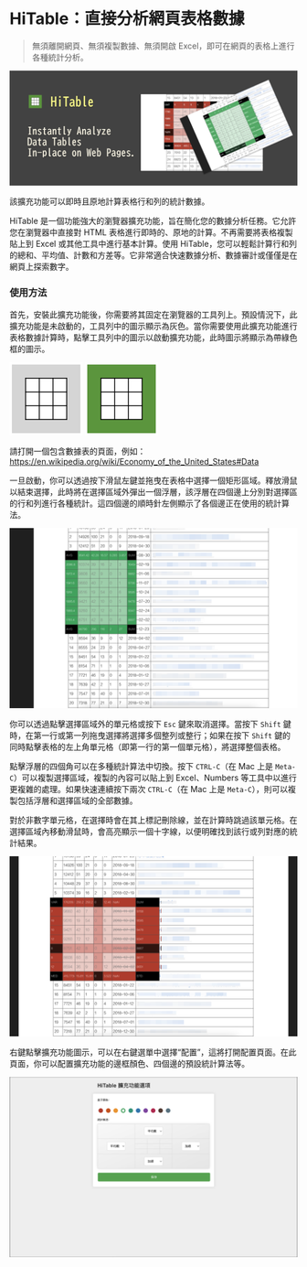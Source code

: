 HiTable：直接分析網頁表格數據
===

> 無須離開網頁、無須複製數據、無須開啟 Excel，即可在網頁的表格上進行各種統計分析。

![](docs/assets/tile-1.png)

該擴充功能可以即時且原地計算表格行和列的統計數據。

HiTable 是一個功能強大的瀏覽器擴充功能，旨在簡化您的數據分析任務。它允許您在瀏覽器中直接對 HTML 表格進行即時的、原地的計算。不再需要將表格複製貼上到 Excel 或其他工具中進行基本計算。使用 HiTable，您可以輕鬆計算行和列的總和、平均值、計數和方差等。它非常適合快速數據分析、數據審計或僅僅是在網頁上探索數字。

### 使用方法

首先，安裝此擴充功能後，你需要將其固定在瀏覽器的工具列上。預設情況下，此擴充功能是未啟動的，工具列中的圖示顯示為灰色。當你需要使用此擴充功能進行表格數據計算時，點擊工具列中的圖示以啟動擴充功能，此時圖示將顯示為帶綠色框的圖示。

![](src/assets/inactive.png)
![](src/assets/active.png)

請打開一個包含數據表的頁面，例如：
https://en.wikipedia.org/wiki/Economy_of_the_United_States#Data

一旦啟動，你可以透過按下滑鼠左鍵並拖曳在表格中選擇一個矩形區域。釋放滑鼠以結束選擇，此時將在選擇區域外彈出一個浮層，該浮層在四個邊上分別對選擇區的行和列進行各種統計。這四個邊的順時針左側顯示了各個邊正在使用的統計算法。

![](docs/assets/screenshot-1.png)

你可以透過點擊選擇區域外的單元格或按下 `Esc` 鍵來取消選擇。當按下 `Shift` 鍵時，在第一行或第一列拖曳選擇將選擇多個整列或整行；如果在按下 `Shift` 鍵的同時點擊表格的左上角單元格（即第一行的第一個單元格），將選擇整個表格。

點擊浮層的四個角可以在多種統計算法中切換。按下 `CTRL-C`（在 Mac 上是 `Meta-C`）可以複製選擇區域，複製的內容可以貼上到 Excel、Numbers 等工具中以進行更複雜的處理。如果快速連續按下兩次 `CTRL-C`（在 Mac 上是 `Meta-C`），則可以複製包括浮層和選擇區域的全部數據。

對於非數字單元格，在選擇時會在其上標記刪除線，並在計算時跳過該單元格。在選擇區域內移動滑鼠時，會高亮顯示一個十字線，以便明確找到該行或列對應的統計結果。

![](docs/assets/screenshot-2.png)

右鍵點擊擴充功能圖示，可以在右鍵選單中選擇“配置”，這將打開配置頁面。在此頁面，你可以配置擴充功能的邊框顏色、四個邊的預設統計算法等。

![](docs/assets/config-zh_TW.png)